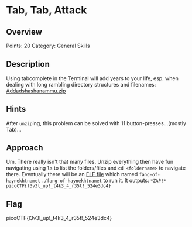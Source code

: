 # Tab, Tab, Attack

## Overview

Points: 20
Category: General Skills

## Description

Using tabcomplete in the Terminal will add years to your life, esp. when dealing with long rambling directory structures and filenames: [Addadshashanammu.zip](https://github.com/vivian-dai/PicoCTF2021-Writeup/blob/main/General%20Skills/Tab,%20Tab,%20Attack/Addadshashanammu.zip)

## Hints

After `unzip`ing, this problem can be solved with 11 button-presses...(mostly Tab)...

## Approach

Um. There really isn't that many files. Unzip everything then have fun navigating using `ls` to list the folders/files and `cd <foldername>` to navigate there. Eventually there will be an [ELF file](https://github.com/vivian-dai/PicoCTF2021-Writeup/blob/main/General%20Skills/Tab,%20Tab,%20Attack/fang-of-haynekhtnamet) which named `fang-of-haynekhtnamet`
`./fang-of-haynekhtnamet` to run it.
It outputs:
`*ZAP!* picoCTF{l3v3l_up!_t4k3_4_r35t!_524e3dc4}`

## Flag

picoCTF{l3v3l_up!_t4k3_4_r35t!_524e3dc4}
